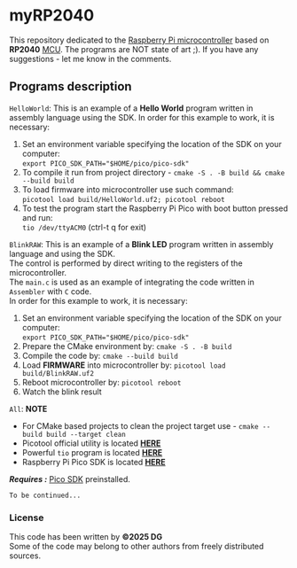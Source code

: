 myRP2040
========
This repository dedicated to the [Raspberry Pi microcontroller][rpi] based on **RP2040** [MCU][mcu]. The programs are NOT state of art ;). If you have any suggestions - let me know in the comments.

Programs description
--------------------
`HelloWorld`: This is an example of a **Hello World** program written in assembly language using the SDK. In order for this example to work, it is necessary:
1. Set an environment variable specifying the location of the SDK on your computer:  
`export PICO_SDK_PATH="$HOME/pico/pico-sdk"`
2. To compile it run from project directory - `cmake -S . -B build && cmake --build build`
3. To load firmware into microcontroller use such command:  
`picotool load build/HelloWorld.uf2; picotool reboot`
4. To test the program start the Raspberry Pi Pico with boot button pressed and run:  
`tio /dev/ttyACM0` (ctrl-t q for exit)

`BlinkRAW`: This is an example of a **Blink LED** program written in assembly language and using the SDK.  
The control is performed by direct writing to the registers of the microcontroller.  
The `main.c` is used as an example of integrating the code written in `Assembler` with `C` code.  
In order for this example to work, it is necessary:
1. Set an environment variable specifying the location of the SDK on your computer:  
`export PICO_SDK_PATH="$HOME/pico/pico-sdk"`
2. Prepare the CMake environment by: `cmake -S . -B build`
3. Compile the code by: `cmake --build build`
4. Load **FIRMWARE** into microcontroller by: `picotool load build/BlinkRAW.uf2`
5. Reboot microcontroller by: `picotool reboot`
6. Watch the blink result

`All`: **NOTE**
* For CMake based projects to clean the project target use - `cmake --build build --target clean`
* Picotool official utility is located **[HERE][picotool]**
* Powerful `tio` program is located **[HERE][tio]**
* Raspberry Pi Pico SDK is located **[HERE][picosdk]**  

***Requires :*** [Pico SDK][picosdk] preinstalled.

`To be continued...`

### License

This code has been written by **©2025 DG**  
Some of the code may belong to other authors from freely distributed sources.

[rpi]:https://www.raspberrypi.com/products/raspberry-pi-pico
[mcu]:https://en.wikipedia.org/wiki/Microcontroller
[picotool]:https://github.com/raspberrypi/picotool.git
[tio]:https://github.com/tio/tio.git
[picosdk]:https://github.com/raspberrypi/pico-sdk.git
